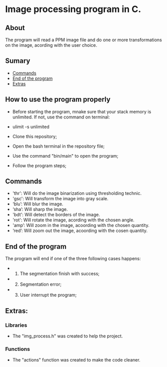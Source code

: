 # Image processing program in C.

## About
The program will read a PPM image file and do one or more transformations on the image, acording with the user choice.

## Sumary
- [Commands](https://github.com/CamposGabriel/image-processing#commands)
- [End of the program](https://github.com/CamposGabriel/image-processing#end-of-the-program)
- [Extras](https://github.com/CamposGabriel/image-processing#extras)

## How to use the program properly
- Before starting the program, mnake sure that your stack memory is unlimited. If not, use the command on terminal:
- ulimit -s unlimited

- Clone this repository;
- Open the bash terminal in the repository file;
- Use the command "bin/main" to open the program;
- Follow the program steps;

## Commands
- 'thr': Will do the image binarization using thresholding technic.
- 'gsc': Will transform the image into gray scale.
- ‘blu’: Will blur the image.
- ‘sha’: Will sharp the image.
- 'bdt': Will detect the borders of the image.
- 'rot': Will rotate the image, acording with the chosen angle.
- 'amp’: Will zoom in the image, acoording with the chosen quantity.
- ‘red’: Will zoom out the image, acoording with the cosen quantity.

## End of the program
The program will end if one of the three following cases happens:
- 1) The segmentation finish with success;
- 2) Segmentation error;
- 3) User interrupt the program;

## Extras:

### Libraries
- The "img_process.h" was created to help the project.

### Functions
- The "actions" function was created to make the code cleaner.
